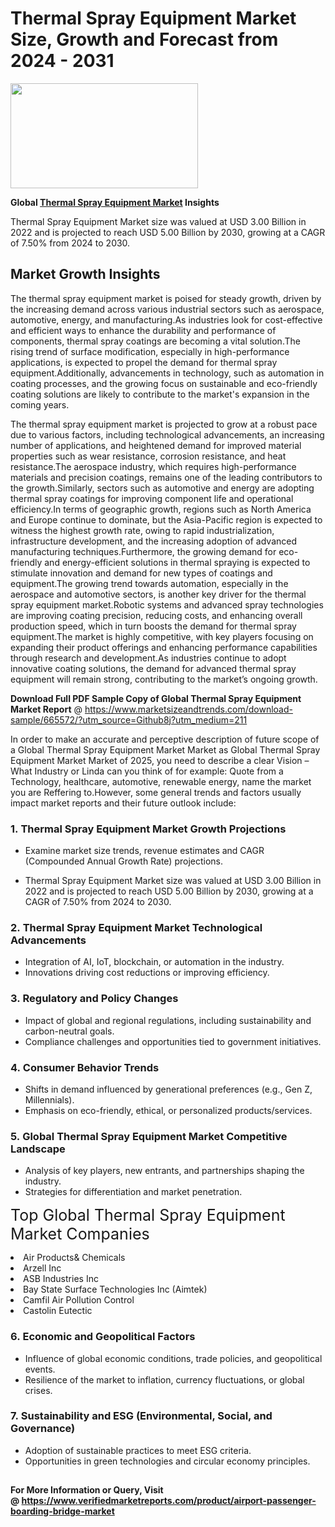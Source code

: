 <H1>Thermal Spray Equipment Market Size, Growth and Forecast from 2024 - 2031</H1><img class="aligncenter size-medium wp-image-584254" src="https://thirdeyenews.in/wp-content/uploads/2024/09/Global-Market-Research-300x168.jpeg" alt="" width="300" height="168" /><p><strong>Global&nbsp;<a href="https://www.marketsizeandtrends.com/download-sample/665572/?utm_source=Github8j?utm_medium=211">Thermal Spray Equipment Market</a> Insights</strong></p><p>Thermal Spray Equipment Market size was valued at USD 3.00 Billion in 2022 and is projected to reach USD 5.00 Billion by 2030, growing at a CAGR of 7.50% from 2024 to 2030.</p><p><h2>Market Growth Insights</h2> <p>The thermal spray equipment market is poised for steady growth, driven by the increasing demand across various industrial sectors such as aerospace, automotive, energy, and manufacturing.As industries look for cost-effective and efficient ways to enhance the durability and performance of components, thermal spray coatings are becoming a vital solution.The rising trend of surface modification, especially in high-performance applications, is expected to propel the demand for thermal spray equipment.Additionally, advancements in technology, such as automation in coating processes, and the growing focus on sustainable and eco-friendly coating solutions are likely to contribute to the market's expansion in the coming years.</p> <p>The thermal spray equipment market is projected to grow at a robust pace due to various factors, including technological advancements, an increasing number of applications, and heightened demand for improved material properties such as wear resistance, corrosion resistance, and heat resistance.The aerospace industry, which requires high-performance materials and precision coatings, remains one of the leading contributors to the growth.Similarly, sectors such as automotive and energy are adopting thermal spray coatings for improving component life and operational efficiency.In terms of geographic growth, regions such as North America and Europe continue to dominate, but the Asia-Pacific region is expected to witness the highest growth rate, owing to rapid industrialization, infrastructure development, and the increasing adoption of advanced manufacturing techniques.Furthermore, the growing demand for eco-friendly and energy-efficient solutions in thermal spraying is expected to stimulate innovation and demand for new types of coatings and equipment.The growing trend towards automation, especially in the aerospace and automotive sectors, is another key driver for the thermal spray equipment market.Robotic systems and advanced spray technologies are improving coating precision, reducing costs, and enhancing overall production speed, which in turn boosts the demand for thermal spray equipment.The market is highly competitive, with key players focusing on expanding their product offerings and enhancing performance capabilities through research and development.As industries continue to adopt innovative coating solutions, the demand for advanced thermal spray equipment will remain strong, contributing to the market’s ongoing growth.</p> <p><span class=""><strong>Download Full PDF Sample Copy of Global Thermal Spray Equipment Market Report</strong> @ <a href="https://www.marketsizeandtrends.com/download-sample/665572/?utm_source=Github8j?utm_medium=211" target="_blank">https://www.marketsizeandtrends.com/download-sample/665572/?utm_source=Github8j?utm_medium=211</a></span></p><p>In order to make an accurate and perceptive description of future scope of a Global&nbsp;Thermal Spray Equipment Market Market as Global&nbsp;Thermal Spray Equipment Market Market of 2025, you need to describe a clear Vision &ndash; What Industry or Linda can you think of for example: Quote from a Technology, healthcare, automotive, renewable energy, name the market you are Reffering to.However, some general trends and factors usually impact market reports and their future outlook include:</p><h3>1.&nbsp;<strong>Thermal Spray Equipment Market Growth Projections</strong></h3><ul><li>Examine market size trends, revenue estimates and CAGR (Compounded Annual Growth Rate) projections.</li><li><p>Thermal Spray Equipment Market size was valued at USD 3.00 Billion in 2022 and is projected to reach USD 5.00 Billion by 2030, growing at a CAGR of 7.50% from 2024 to 2030.</p></li></ul><h3>2.&nbsp;<strong>Thermal Spray Equipment Market Technological Advancements</strong></h3><ul><li>Integration of AI, IoT, blockchain, or automation in the industry.</li><li>Innovations driving cost reductions or improving efficiency.</li></ul><h3>3.&nbsp;<strong>Regulatory and Policy Changes</strong></h3><ul><li>Impact of global and regional regulations, including sustainability and carbon-neutral goals.</li><li>Compliance challenges and opportunities tied to government initiatives.</li></ul><h3>4.&nbsp;<strong>Consumer Behavior Trends</strong></h3><ul><li>Shifts in demand influenced by generational preferences (e.g., Gen Z, Millennials).</li><li>Emphasis on eco-friendly, ethical, or personalized products/services.</li></ul><h3>5.&nbsp;<strong>Global Thermal Spray Equipment Market Competitive Landscape</strong></h3><ul><li>Analysis of key players, new entrants, and partnerships shaping the industry.</li><li>Strategies for differentiation and market penetration.</li></ul><p data-pm-slice="1 1 []"><span style="color: inherit; font-family: inherit; font-size: 25px;">Top Global Thermal Spray Equipment Market Companies</span></p><div class="" data-test-id=""><p><li>Air Products& Chemicals</li><li> Arzell Inc</li><li> ASB Industries Inc</li><li> Bay State Surface Technologies Inc (Aimtek)</li><li> Camfil Air Pollution Control</li><li> Castolin Eutectic</li></p></div><h3>6.&nbsp;<strong>Economic and Geopolitical Factors</strong></h3><ul><li>Influence of global economic conditions, trade policies, and geopolitical events.</li><li>Resilience of the market to inflation, currency fluctuations, or global crises.</li></ul><h3>7.&nbsp;<strong>Sustainability and ESG (Environmental, Social, and Governance)</strong></h3><ul><li>Adoption of sustainable practices to meet ESG criteria.</li><li>Opportunities in green technologies and circular economy principles.</li></ul><h2><strong style="font-size: 14px;">For More Information or Query, Visit @&nbsp;</strong><a style="background-color: #ffffff; font-size: 14px;" href="https://www.marketsizeandtrends.com/report/thermal-spray-equipment-market/" target="_blank">https://www.verifiedmarketreports.com/product/airport-passenger-boarding-bridge-market</a></h2>